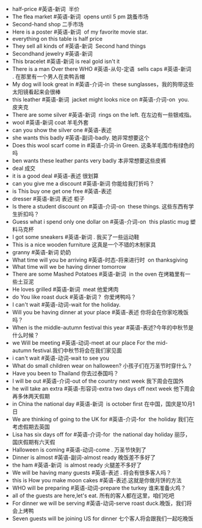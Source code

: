 - half-price #英语-新词  半价  
- The flea market #英语-新词  opens until 5 pm 跳蚤市场  
- Second-hand shop 二手市场  
- Here is a poster #英语-新词  of my favorite movie star.  
- everything on this table is half price  
- They sell all kinds of #英语-新词  Second hand things  
- Secondhand jewelry #英语-新词   
- This bracelet #英语-新词 is real gold isn't it  
- There is a man Over there WHO #英语-从句-定语  sells caps #英语-新词 . 在那里有一个男人在卖鸭舌帽  
- My dog will look great in #英语-介词-in  these sunglasses，我的狗带这些太阳镜看起来会很棒  
- this leather #英语-新词  jacket might looks nice on #英语-介词-on  you.  皮夹克
- There are some silver #英语-新词  rings on the left. 在左边有一些银戒指。
- wool #英语-新词  coat 羊毛外套  
- can you show the silver one #英语-表述 
- she wants this badly #英语-副词-badly. 她非常想要这个  
- Does this wool scarf come in #英语-介词-in Green. 这条羊毛围巾有绿色的吗  
- ben wants these leather pants very badly 本非常想要这些皮裤  
- deal 成交  
- it is a good deal #英语-表述 很划算  
- can you give me a discount #英语-新词 你能给我打折吗？
- is This buy one get one free #英语-表述
- dresser #英语-新词 表述 柜子
- Is there a student discount on #英语-介词-on  these things. 这些东西有学生折扣吗？  
- Guess what i spend only one dollar on #英语-介词-on  this plastic mug 塑料马克杯  
- I got some sneakers #英语-新词 . 我买了一些运动鞋  
- This is a nice wooden furniture 这真是一个不错的木制家具  
- granny #英语-新词 奶奶  
- What time will you be arriving #英语-时态-将来进行时  on thanksgiving
- What time will we be having dinner tomorrow 
- There are some Mashed Potatoes #英语-新词  in the oven 在烤箱里有一些土豆泥  
- He loves grilled #英语-新词  meat 他爱烤肉  
- do You like roast duck #英语-新词 ?  你爱烤鸭吗？  
- I can't wait #英语-动词-wait for the holiday. 
- Will you be having dinner at your place #英语-表述 你将会在你家吃晚饭吗？  
- When is the middle-autumn festival this year #英语-表述?今年的中秋节是什么时候？  
- we Will be meeting #英语-动词-meet at our place For the mid-autumn festival.我们中秋节将会在我们家见面  
- i can't wait #英语-动词-wait to see you  
- What do small children wear on halloween? 小孩子们在万圣节时穿什么？  
- Have you been to Thailand 你去过泰国吗？  
- I will be out #英语-介词-out of the country next week 我下周会在国外
- he will take an extra #英语-形容词-extra two days off next week  他下周会再多休两天假期  
- in China the national day #英语-新词  is october first 在中国，国庆是10月1日  
- We are thinking of going to the UK for #英语-介词-for  the holiday 我们在考虑假期去英国  
- Lisa has six days off for #英语-介词-for  the national day holiday 丽莎，国庆假期有六天假  
- Halloween is coming #英语-动词-come . 万圣节快到了  
- Dinner is almost #英语-副词-almost ready 晚饭差不多好了  
- the ham #英语-新词  is almost ready 火腿差不多好了  
- We will be having many guests #英语-表述 . 将会有很多客人吗？  
- this is How you make moon cakes #英语-表述.这就是你做月饼的方法  
- WHO will be preparing #英语-动词-prepare the turkey 谁来准备火鸡？  
- all of the guests are here,let's eat. 所有的客人都在这里，咱们吃吧  
- For dinner we will be serving #英语-动词-serve roast duck.晚饭，我们将会上烤鸭  
- Seven guests will be joining US for dinner 七个客人将会跟我们一起吃晚饭